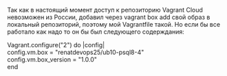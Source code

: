 Так как в настоящий момент доступ к репозиторию Vagrant Cloud невозможен из России, добавил через vagrant box add свой образ в локальный репозиторий, поэтому мой Vagrantfile такой. Но если бы все работало как надо то он бы был следующего содерждания:
  
Vagrant.configure("2") do |config|\
  config.vm.box = "renatdevops25/ub10-psql8-4"\
  config.vm.box_version = "1.0.0"\
end
